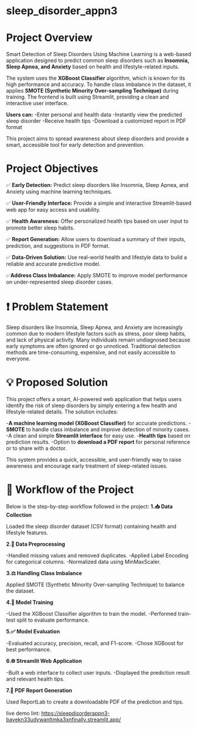 




# sleep_disorder_appn3
# Project Overview
Smart Detection of Sleep Disorders Using Machine Learning is a web-based application designed to predict common sleep disorders such as **Insomnia, Sleep Apnea, and Anxiety** based on health and lifestyle-related inputs.

The system uses the **XGBoost Classifier** algorithm, which is known for its high performance and accuracy. To handle class imbalance in the dataset, it applies **SMOTE (Synthetic Minority Over-sampling Technique)** during training. The frontend is built using Streamlit, providing a clean and interactive user interface.

**Users can:**
-Enter personal and health data
-Instantly view the predicted sleep disorder
-Receive health tips
-Download a customized report in PDF format

This project aims to spread awareness about sleep disorders and provide a smart, accessible tool for early detection and prevention.

# Project Objectives
✅ **Early Detection:** Predict sleep disorders like Insomnia, Sleep Apnea, and Anxiety using machine learning techniques.

✅ **User-Friendly Interface:** Provide a simple and interactive Streamlit-based web app for easy access and usability.

✅ **Health Awareness:** Offer personalized health tips based on user input to promote better sleep habits.

✅ **Report Generation:** Allow users to download a summary of their inputs, prediction, and suggestions in PDF format.

✅ **Data-Driven Solution:** Use real-world health and lifestyle data to build a reliable and accurate predictive model.

✅**Address Class Imbalance:** Apply SMOTE to improve model performance on under-represented sleep disorder cases.

 # ❗ Problem Statement
Sleep disorders like Insomnia, Sleep Apnea, and Anxiety are increasingly common due to modern lifestyle factors such as stress, poor sleep habits, and lack of physical activity. Many individuals remain undiagnosed because early symptoms are often ignored or go unnoticed.
Traditional detection methods are time-consuming, expensive, and not easily accessible to everyone.

# 💡 Proposed Solution
This project offers a smart, AI-powered web application that helps users identify the risk of sleep disorders by simply entering a few health and lifestyle-related details.
The solution includes:

-**A machine learning model (XGBoost Classifier)** for accurate predictions.
-**SMOTE** to handle class imbalance and improve detection of minority cases.
-A clean and simple **Streamlit interface** for easy use.
-**Health tips** based on prediction results.
-Option to **download a PDF report** for personal reference or to share with a doctor.

This system provides a quick, accessible, and user-friendly way to raise awareness and encourage early treatment of sleep-related issues.

# 🔄 Workflow of the Project
Below is the step-by-step workflow followed in the project:
**1.📥 Data Collection**

Loaded the sleep disorder dataset (CSV format) containing health and lifestyle features.

**2.🧹 Data Preprocessing**

-Handled missing values and removed duplicates.
-Applied Label Encoding for categorical columns.
-Normalized data using MinMaxScaler.

**3.⚖️ Handling Class Imbalance**

Applied SMOTE (Synthetic Minority Over-sampling Technique) to balance the dataset.

**4.🤖 Model Training**

-Used the XGBoost Classifier algorithm to train the model.
-Performed train-test split to evaluate performance.

**5.✅ Model Evaluation**

-Evaluated accuracy, precision, recall, and F1-score.
-Chose XGBoost for best performance.

**6.🌐 Streamlit Web Application**

-Built a web interface to collect user inputs.
-Displayed the prediction result and relevant health tips.

**7.📄 PDF Report Generation**

Used ReportLab to create a downloadable PDF of the prediction and tips.

live demo lint: https://sleepdisorderappn3-bayekn33udywanltmka3xnfinally.streamlit.app/







